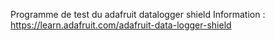 Programme de test du adafruit datalogger shield
Information : https://learn.adafruit.com/adafruit-data-logger-shield